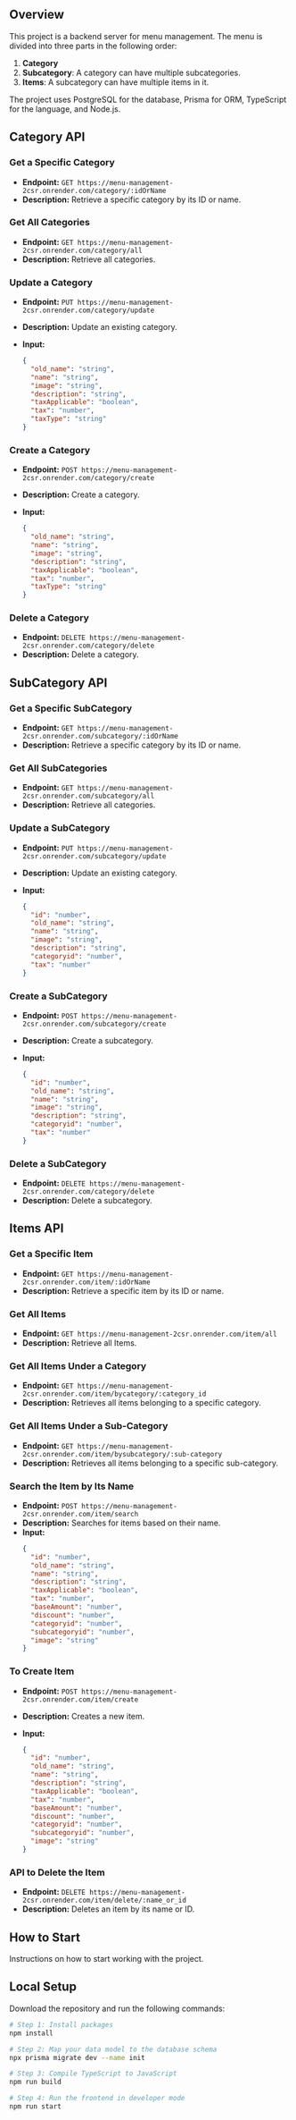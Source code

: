 ## Overview

This project is a backend server for menu management. The menu is divided into three parts in the following order:

1. **Category**
2. **Subcategory**: A category can have multiple subcategories.
3. **Items**: A subcategory can have multiple items in it.

The project uses PostgreSQL for the database, Prisma for ORM, TypeScript for the language, and Node.js.

## Category API

### Get a Specific Category

- **Endpoint:** `GET https://menu-management-2csr.onrender.com/category/:idOrName`
- **Description:** Retrieve a specific category by its ID or name.

### Get All Categories

- **Endpoint:** `GET https://menu-management-2csr.onrender.com/category/all`
- **Description:** Retrieve all categories.

### Update a Category

- **Endpoint:** `PUT https://menu-management-2csr.onrender.com/category/update`
- **Description:** Update an existing category.
- **Input:**

  ```json
  {
    "old_name": "string",
    "name": "string",
    "image": "string",
    "description": "string",
    "taxApplicable": "boolean",
    "tax": "number",
    "taxType": "string"
  }
  ```

### Create a Category

- **Endpoint:** `POST https://menu-management-2csr.onrender.com/category/create`
- **Description:** Create a category.
- **Input:**

  ```json
  {
    "old_name": "string",
    "name": "string",
    "image": "string",
    "description": "string",
    "taxApplicable": "boolean",
    "tax": "number",
    "taxType": "string"
  }
  ```

### Delete a Category

- **Endpoint:** `DELETE https://menu-management-2csr.onrender.com/category/delete`
- **Description:** Delete a category.

## SubCategory API

### Get a Specific SubCategory

- **Endpoint:** `GET https://menu-management-2csr.onrender.com/subcategory/:idOrName`
- **Description:** Retrieve a specific category by its ID or name.

### Get All SubCategories

- **Endpoint:** `GET https://menu-management-2csr.onrender.com/subcategory/all`
- **Description:** Retrieve all categories.

### Update a SubCategory

- **Endpoint:** `PUT https://menu-management-2csr.onrender.com/subcategory/update`
- **Description:** Update an existing category.
- **Input:**

  ```json
  {
    "id": "number",
    "old_name": "string",
    "name": "string",
    "image": "string",
    "description": "string",
    "categoryid": "number",
    "tax": "number"
  }
  ```

### Create a SubCategory

- **Endpoint:** `POST https://menu-management-2csr.onrender.com/subcategory/create`
- **Description:** Create a subcategory.
- **Input:**

  ```json
  {
    "id": "number",
    "old_name": "string",
    "name": "string",
    "image": "string",
    "description": "string",
    "categoryid": "number",
    "tax": "number"
  }
  ```

### Delete a SubCategory

- **Endpoint:** `DELETE https://menu-management-2csr.onrender.com/category/delete`
- **Description:** Delete a subcategory.

## Items API

### Get a Specific Item

- **Endpoint:** `GET https://menu-management-2csr.onrender.com/item/:idOrName`
- **Description:** Retrieve a specific item by its ID or name.

### Get All Items

- **Endpoint:** `GET https://menu-management-2csr.onrender.com/item/all`
- **Description:** Retrieve all Items.

### Get All Items Under a Category

- **Endpoint:** `GET https://menu-management-2csr.onrender.com/item/bycategory/:category_id`
- **Description:** Retrieves all items belonging to a specific category.

### Get All Items Under a Sub-Category

- **Endpoint:** `GET https://menu-management-2csr.onrender.com/item/bysubcategory/:sub-category`
- **Description:** Retrieves all items belonging to a specific sub-category.

### Search the Item by Its Name

- **Endpoint:** `POST https://menu-management-2csr.onrender.com/item/search`
- **Description:** Searches for items based on their name.
- **Input:**
  ```json
  {
    "id": "number",
    "old_name": "string",
    "name": "string",
    "description": "string",
    "taxApplicable": "boolean",
    "tax": "number",
    "baseAmount": "number",
    "discount": "number",
    "categoryid": "number",
    "subcategoryid": "number",
    "image": "string"
  }
  ```

### To Create Item

- **Endpoint:** `POST https://menu-management-2csr.onrender.com/item/create`
- **Description:** Creates a new item.
- **Input:**

  ```json
  {
    "id": "number",
    "old_name": "string",
    "name": "string",
    "description": "string",
    "taxApplicable": "boolean",
    "tax": "number",
    "baseAmount": "number",
    "discount": "number",
    "categoryid": "number",
    "subcategoryid": "number",
    "image": "string"
  }
  ```

### API to Delete the Item

- **Endpoint:** `DELETE https://menu-management-2csr.onrender.com/item/delete/:name_or_id`
- **Description:** Deletes an item by its name or ID.

## How to Start

Instructions on how to start working with the project.

## Local Setup

Download the repository and run the following commands:

```bash
# Step 1: Install packages
npm install

# Step 2: Map your data model to the database schema
npx prisma migrate dev --name init

# Step 3: Compile TypeScript to JavaScript
npm run build

# Step 4: Run the frontend in developer mode
npm run start
```
